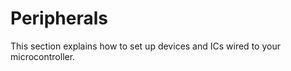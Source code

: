 # Peripherals

This section explains how to set up devices and ICs wired to your microcontroller.&#x20;
